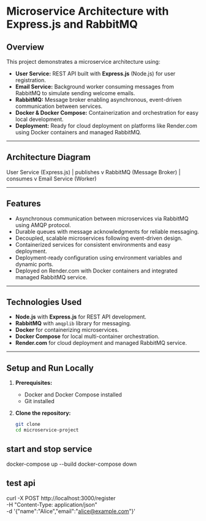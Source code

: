 # Microservice Architecture with Express.js and RabbitMQ

## Overview

This project demonstrates a microservice architecture using:

- **User Service:** REST API built with **Express.js** (Node.js) for user registration.
- **Email Service:** Background worker consuming messages from RabbitMQ to simulate sending welcome emails.
- **RabbitMQ:** Message broker enabling asynchronous, event-driven communication between services.
- **Docker & Docker Compose:** Containerization and orchestration for easy local development.
- **Deployment:** Ready for cloud deployment on platforms like Render.com using Docker containers and managed RabbitMQ.

---

## Architecture Diagram

User Service (Express.js)
|
publishes
v
RabbitMQ (Message Broker)
|
consumes
v
Email Service (Worker)


---

## Features

- Asynchronous communication between microservices via RabbitMQ using AMQP protocol.
- Durable queues with message acknowledgments for reliable messaging.
- Decoupled, scalable microservices following event-driven design.
- Containerized services for consistent environments and easy deployment.
- Deployment-ready configuration using environment variables and dynamic ports.
- Deployed on Render.com with Docker containers and integrated managed RabbitMQ service.

---

## Technologies Used

- **Node.js** with **Express.js** for REST API development.
- **RabbitMQ** with `amqplib` library for messaging.
- **Docker** for containerizing microservices.
- **Docker Compose** for local multi-container orchestration.
- **Render.com** for cloud deployment and managed RabbitMQ service.

---

## Setup and Run Locally

1. **Prerequisites:**

   - Docker and Docker Compose installed
   - Git installed

2. **Clone the repository:**

   ```bash
   git clone 
   cd microservice-project
## start and stop service
docker-compose up --build
docker-compose down

## test api
curl -X POST http://localhost:3000/register \
-H "Content-Type: application/json" \
-d '{"name":"Alice","email":"alice@example.com"}'
